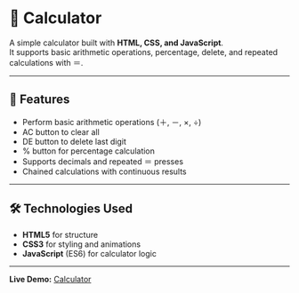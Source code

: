 # 🧮 Calculator

A simple calculator built with **HTML, CSS, and JavaScript**.  
It supports basic arithmetic operations, percentage, delete, and repeated calculations with ＝.

---

## 🚀 Features
- Perform basic arithmetic operations (＋, －, ×, ÷)
- AC button to clear all
- DE button to delete last digit
- % button for percentage calculation
- Supports decimals and repeated ＝ presses
- Chained calculations with continuous results

---

## 🛠️ Technologies Used
- **HTML5** for structure  
- **CSS3** for styling and animations  
- **JavaScript** (ES6) for calculator logic 

---
  
**Live Demo:** [Calculator](https://calculatorbyvidhi.netlify.app/)
